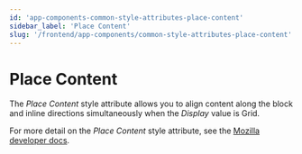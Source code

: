 ```yaml
---
id: 'app-components-common-style-attributes-place-content'
sidebar_label: 'Place Content'
slug: '/frontend/app-components/common-style-attributes-place-content'
---
```

# Place Content
The *Place Content* style attribute allows you to align content along the block and inline directions simultaneously when the *Display* value is Grid.

For more detail on the *Place Content* style attribute, see the [Mozilla developer docs](https://developer.mozilla.org/en-US/docs/Web/CSS/place-content).